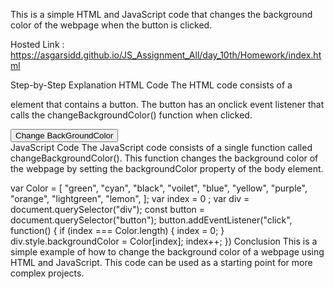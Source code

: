 This is a simple HTML and JavaScript code that changes the background color of the webpage when the button is clicked.

Hosted Link : https://asgarsidd.github.io/JS_Assignment_All/day_10th/Homework/index.html

Step-by-Step Explanation
HTML Code
The HTML code consists of a <div> element that contains a button. The button has an onclick event listener that calls the changeBackgroundColor() function when clicked.

<!DOCTYPE html>
<html lang="en">
<head>
    <meta charset="UTF-8">
    <meta name="viewport" content="width=device-width, initial-scale=1.0">
    <title>Day10Homework</title>
    <link rel="stylesheet" href="style.css">
</head>
<body>
    <div>
        <button>Change BackGroundColor</button>
    </div>
    <script src="index.js">
    </script>
</body>
</html>
JavaScript Code
The JavaScript code consists of a single function called changeBackgroundColor(). This function changes the background color of the webpage by setting the backgroundColor property of the body element.

var Color = [
    "green",
    "cyan",
    "black",
    "voilet",
    "blue",
    "yellow",
    "purple",
    "orange",
    "lightgreen",
    "lemon",
  ];
  var index = 0 ;
  var div = document.querySelector("div");
  const button = document.querySelector("button");
  button.addEventListener("click", function() {
      if (index === Color.length) {
          index = 0;
    }
          div.style.backgroundColor = Color[index];
          index++;
  })
Conclusion
This is a simple example of how to change the background color of a webpage using HTML and JavaScript. This code can be used as a starting point for more complex projects.